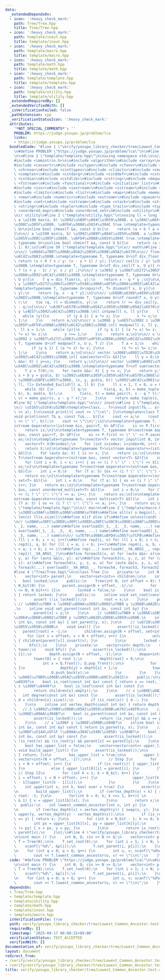 ```yaml
---
data:
  _extendedDependsOn:
  - icon: ':heavy_check_mark:'
    path: Tree/Tree.hpp
    title: Tree/Tree.hpp
  - icon: ':heavy_check_mark:'
    path: template/inout.hpp
    title: template/inout.hpp
  - icon: ':heavy_check_mark:'
    path: template/macro.hpp
    title: template/macro.hpp
  - icon: ':heavy_check_mark:'
    path: template/math.hpp
    title: template/math.hpp
  - icon: ':heavy_check_mark:'
    path: template/template.hpp
    title: template/template.hpp
  - icon: ':heavy_check_mark:'
    path: template/utility.hpp
    title: template/utility.hpp
  _extendedRequiredBy: []
  _extendedVerifiedWith: []
  _isVerificationFailed: false
  _pathExtension: cpp
  _verificationStatusIcon: ':heavy_check_mark:'
  attributes:
    '*NOT_SPECIAL_COMMENTS*': ''
    PROBLEM: https://judge.yosupo.jp/problem/lca
    links:
    - https://judge.yosupo.jp/problem/lca
  bundledCode: "#line 1 \"verify/yosupo_library_checker/tree/Lowest_Common_Ancestor.test.cpp\"\
    \n#define PROBLEM \"https://judge.yosupo.jp/problem/lca\"\n\n#line 2 \"Tree/Tree.hpp\"\
    \n\n#line 2 \"template/template.hpp\"\n\nusing namespace std;\n\n// intrinstic\n\
    #include <immintrin.h>\n\n#include <algorithm>\n#include <array>\n#include <bitset>\n\
    #include <cassert>\n#include <cctype>\n#include <cfenv>\n#include <cfloat>\n#include\
    \ <chrono>\n#include <cinttypes>\n#include <climits>\n#include <cmath>\n#include\
    \ <complex>\n#include <cstdarg>\n#include <cstddef>\n#include <cstdint>\n#include\
    \ <cstdio>\n#include <cstdlib>\n#include <cstring>\n#include <deque>\n#include\
    \ <fstream>\n#include <functional>\n#include <initializer_list>\n#include <iomanip>\n\
    #include <ios>\n#include <iostream>\n#include <istream>\n#include <iterator>\n\
    #include <limits>\n#include <list>\n#include <map>\n#include <memory>\n#include\
    \ <new>\n#include <numeric>\n#include <ostream>\n#include <queue>\n#include <random>\n\
    #include <set>\n#include <sstream>\n#include <stack>\n#include <streambuf>\n#include\
    \ <string>\n#include <tuple>\n#include <type_traits>\n#include <typeinfo>\n#include\
    \ <unordered_map>\n#include <unordered_set>\n#include <utility>\n#include <vector>\n\
    \n// utility\n#line 2 \"template/utility.hpp\"\n\nusing ll = long long;\n\n//\
    \ a \u2190 max(a, b) \u3092\u5B9F\u884C\u3059\u308B. a \u304C\u66F4\u65B0\u3055\
    \u308C\u305F\u3089, \u8FD4\u308A\u5024\u304C true.\ntemplate<typename T, typename\
    \ U>\ninline bool chmax(T &a, const U b){\n    return (a < b ? a = b, 1: 0);\n\
    }\n\n// a \u2190 min(a, b) \u3092\u5B9F\u884C\u3059\u308B. a \u304C\u66F4\u65B0\
    \u3055\u308C\u305F\u3089, \u8FD4\u308A\u5024\u304C true.\ntemplate<typename T,\
    \ typename U>\ninline bool chmin(T &a, const U b){\n    return (a > b ? a = b,\
    \ 1: 0);\n}\n#line 59 \"template/template.hpp\"\n\n// math\n#line 2 \"template/math.hpp\"\
    \n\n// \u9664\u7B97\u306B\u95A2\u3059\u308B\u95A2\u6570\n\n// floor(x / y) \u3092\
    \u6C42\u3081\u308B.\ntemplate<typename T, typename U>\nT div_floor(T x, U y){\
    \ return (x > 0 ? x / y: (x - y + 1) / y); }\n\n// ceil(x / y) \u3092\u6C42\u3081\
    \u308B.\ntemplate<typename T, typename U>\nT div_ceil(T x, U y){ return (x > 0\
    \ ? (x + y - 1) / y: x / y) ;}\n\n// x \u3092 y \u3067\u5272\u3063\u305F\u4F59\
    \u308A\u3092\u6C42\u3081\u308B.\ntemplate<typename T, typename U>\nT mod(T x,\
    \ U y){\n    T q = div_floor(x, y);\n    return x - q * y ;\n}\n\n// x \u3092\
    \ y \u3067\u5272\u3063\u305F\u5546\u3068\u4F59\u308A\u3092\u6C42\u3081\u308B.\n\
    template<typename T, typename U>\npair<T, T> divmod(T x, U y){\n    T q = div_floor(x,\
    \ y);\n    return {q, x - q * y};\n}\n\n// \u56DB\u6368\u4E94\u5165\u3092\u6C42\
    \u3081\u308B.\ntemplate<typename T, typename U>\nT round(T x, U y){\n    T q,\
    \ r;\n    tie (q, r) = divmod(x, y);\n    return (r >= div_ceil(y, 2)) ? q + 1\
    \ : q;\n}\n\n// \u6307\u6570\u306B\u95A2\u3059\u308B\u95A2\u6570\n\n// x \u306E\
    \ y \u4E57\u3092\u6C42\u3081\u308B.\nll intpow(ll x, ll y){\n    ll a = 1;\n \
    \   while (y){\n        if (y & 1) { a *= x; }\n        x *= x;\n        y >>=\
    \ 1;\n    }\n    return a;\n}\n\n// x \u306E y \u4E57\u3092 z \u3067\u5272\u3063\
    \u305F\u4F59\u308A\u3092\u6C42\u3081\u308B.\nll modpow(ll x, ll y, ll z){\n  \
    \  ll a = 1;\n    while (y){\n        if (y & 1) { (a *= x) %= z; }\n        (x\
    \ *= x) %= z;\n        y >>= 1;\n    }\n    return a;\n}\n\n// x \u306E y \u4E57\
    \u3092 z \u3067\u5272\u3063\u305F\u4F59\u308A\u3092\u6C42\u3081\u308B.\ntemplate<typename\
    \ T, typename U>\nT modpow(T x, U y, T z) {\n    T a = 1;\n    while (y) {\n \
    \       if (y & 1) { (a *= x) %= z; }\n\n        (x *= x) %= z;\n        y >>=\
    \ 1;\n    }\n\n    return a;\n}\n\n// vector \u306E\u8981\u7D20\u306E\u7DCF\u548C\
    \u3092\u6C42\u3081\u308B.\nll sum(vector<ll> &X){\n    ll y = 0;\n    for (auto\
    \ &&x: X) { y+=x; }\n    return y;\n}\n\n// vector \u306E\u8981\u7D20\u306E\u7DCF\
    \u548C\u3092\u6C42\u3081\u308B.\ntemplate<typename T>\nT sum(vector<T> &X){\n\
    \    T y = T(0);\n    for (auto &&x: X) { y += x; }\n    return y;\n}\n\n// a\
    \ x + b y = gcd(a, b) \u3092\u6E80\u305F\u3059\u6574\u6570\u306E\u7D44 (a, b)\
    \ \u306B\u5BFE\u3057\u3066, (x, y, gcd(a, b)) \u3092\u6C42\u3081\u308B.\ntuple<ll,\
    \ ll, ll> Extended_Euclid(ll a, ll b) {\n    ll s = 1, t = 0, u = 0, v = 1;\n\
    \    while (b) {\n        ll q;\n        tie(q, a, b) = make_tuple(div_floor(a,\
    \ b), b, mod(a, b));\n        tie(s, t) = make_pair(t, s - q * t);\n        tie(u,\
    \ v) = make_pair(v, u - q * v);\n    }\n\n    return make_tuple(s, u, a);\n}\n\
    #line 62 \"template/template.hpp\"\n\n// inout\n#line 1 \"template/inout.hpp\"\
    \n// \u5165\u51FA\u529B\ntemplate<class... T>\nvoid input(T&... a){ (cin >> ...\
    \ >> a); }\n\nvoid print(){ cout << \"\\n\"; }\n\ntemplate<class T, class... Ts>\n\
    void print(const T& a, const Ts&... b){\n    cout << a;\n    (cout << ... << (cout\
    \ << \" \", b));\n    cout << \"\\n\";\n}\n\ntemplate<typename T, typename U>\n\
    istream &operator>>(istream &is, pair<T, U> &P){\n    is >> P.first >> P.second;\n\
    \    return is;\n}\n\ntemplate<typename T, typename U>\nostream &operator<<(ostream\
    \ &os, const pair<T, U> &P){\n    os << P.first << \" \" << P.second;\n    return\
    \ os;\n}\n\ntemplate<typename T>\nvector<T> vector_input(int N, int index){\n\
    \    vector<T> X(N+index);\n    for (int i=index; i<index+N; i++) cin >> X[i];\n\
    \    return X;\n}\n\ntemplate<typename T>\nistream &operator>>(istream &is, vector<T>\
    \ &X){\n    for (auto &x: X) { is >> x; }\n    return is;\n}\n\ntemplate<typename\
    \ T>\nostream &operator<<(ostream &os, const vector<T> &X){\n    int s = (int)X.size();\n\
    \    for (int i = 0; i < s; i++) { os << (i ? \" \" : \"\") << X[i]; }\n    return\
    \ os;\n}\n\ntemplate<typename T>\nostream &operator<<(ostream &os, const unordered_set<T>\
    \ &S){\n    int i = 0;\n    for (T a: S) {os << (i ? \" \": \"\") << a; i++;}\n\
    \    return os;\n}\n\ntemplate<typename T>\nostream &operator<<(ostream &os, const\
    \ set<T> &S){\n    int i = 0;\n    for (T a: S) { os << (i ? \" \": \"\") << a;\
    \ i++; }\n    return os;\n}\n\ntemplate<typename T>\nostream &operator<<(ostream\
    \ &os, const unordered_multiset<T> &S){\n    int i = 0;\n    for (T a: S) { os\
    \ << (i ? \" \": \"\") << a; i++; }\n    return os;\n}\n\ntemplate<typename T>\n\
    ostream &operator<<(ostream &os, const multiset<T> &S){\n    int i = 0;\n    for\
    \ (T a: S) { os << (i ? \" \": \"\") << a; i++; }\n    return os;\n}\n#line 65\
    \ \"template/template.hpp\"\n\n// macro\n#line 2 \"template/macro.hpp\"\n\n//\
    \ \u30DE\u30AF\u30ED\u306E\u5B9A\u7FA9\n#define all(x) x.begin(), x.end()\n#define\
    \ len(x) ll(x.size())\n#define elif else if\n#define unless(cond) if (!(cond))\n\
    \n// \u30AA\u30FC\u30D0\u30FC\u30ED\u30FC\u30C9\u30DE\u30AF\u30ED\n#define overload2(_1,\
    \ _2, name, ...) name\n#define overload3(_1, _2, _3, name, ...) name\n#define\
    \ overload4(_1, _2, _3, _4, name, ...) name\n#define overload5(_1, _2, _3, _4,\
    \ _5, name, ...) name\n\n// \u7E70\u308A\u8FD4\u3057\u7CFB\n#define rep1(n) for\
    \ (ll i = 0; i < n; i++)\n#define rep2(i, n) for (ll i = 0; i < n; i++)\n#define\
    \ rep3(i, a, b) for (ll i = a; i < b; i++)\n#define rep4(i, a, b, c) for (ll i\
    \ = a; i < b; i += c)\n#define rep(...) overload4(__VA_ARGS__, rep4, rep3, rep2,\
    \ rep1)(__VA_ARGS__)\n\n#define foreach1(x, a) for (auto &&x: a)\n#define foreach2(x,\
    \ y, a) for (auto &&[x, y]: a)\n#define foreach3(x, y, z, a) for (auto &&[x, y,\
    \ z]: a)\n#define foreach4(x, y, z, w, a) for (auto &&[x, y, z, w]: a)\n#define\
    \ foreach(...) overload5(__VA_ARGS__, foreach4, foreach3, foreach2, foreach1)(__VA_ARGS__)\n\
    #line 4 \"Tree/Tree.hpp\"\n\nclass Tree {\n    private:\n    int N, offset, root;\n\
    \    vector<int> parent;\n    vector<set<int>> children;\n\n    int N_bit;\n \
    \   bool locked;\n\n    public:\n    Tree(int N, int offset = 0): N(N), offset(offset),\
    \ N_bit(0) {\n        parent.assign(N + offset, -1);\n        for (; (1 << N_bit)\
    \ <= N; N_bit++) {}\n        locked = false;\n    }\n\n    bool is_locked() const\
    \ { return locked; }\n\n    public:\n    inline void set_root(const int &x) {\n\
    \        assert (!is_locked());\n        root = x;\n    }\n\n    public:\n   \
    \ // \u9802\u70B9 x \u306E\u89AA\u3092\u9802\u70B9 y \u306B\u8A2D\u5B9A\u3059\u308B\
    .\n    inline void set_parent(const int &x, const int &y) {\n        assert (!is_locked());\n\
    \        parent[x] = y;\n    }\n\n    // \u9802\u70B9 x \u306E\u5B50\u306E\u4E00\
    \u3064\u306B\u9802\u70B9 y \u3092\u8A2D\u5B9A\u3059\u308B.\n    inline void set_child(const\
    \ int &x, const int &y) { set_parent(y, x); }\n\n    // \u6728\u3092\u78BA\u5B9A\
    \u3055\u305B\u308B\n    void seal() {\n        assert(!is_locked());\n\n     \
    \   parent[root] = -1;\n        children.assign(N + offset, set<int>());\n   \
    \     for (int v = offset; v < N + offset; v++) {\n            unless(is_root(v))\
    \ { children[parent[v]].insert(v); }\n        }\n\n        locked = true;\n  \
    \      bfs();\n    }\n\n    private:\n    vector<int> depth;\n    vector<vector<int>>\
    \ tower;\n    void bfs() {\n        assert(is_locked());\n\n        tower.assign(N,\
    \ {});\n        depth.assign(N + offset, -1);\n\n        deque<int> Q{ root };\n\
    \        tower[0] = { root };\n        depth[root] = 0;\n\n        while (!Q.empty()){\n\
    \            int x = Q.front(); Q.pop_front();\n\n            for (int y: children[x])\
    \ {\n                depth[y] = depth[x] + 1;\n                tower[depth[y]].emplace_back(y);\n\
    \                Q.push_back(y);\n            }\n        }\n    }\n\n    // 1\
    \ \u9802\u70B9\u306B\u95A2\u3059\u308B\u60C5\u5831\n    public:\n\n    // x \u306F\
    \u6839?\n    bool is_root(const int &x) const { return x == root; }\n\n    //\
    \ x \u306F\u8449?\n    bool is_leaf(const int &x) const {\n        assert(is_locked());\n\
    \        return children[x].empty();\n    }\n\n    // x \u306E\u6B21\u6570\n \
    \   int degree(const int &x) const {\n        assert(is_locked());\n        int\
    \ d = children[x].size();\n        if (is_root(x)) { d--; }\n        return d;\n\
    \    }\n\n    inline int vertex_depth(const int &x) { return depth[x]; }\n\n \
    \   // 2 \u9802\u70B9\u306B\u95A2\u3059\u308B\u6761\u4EF6\n\n    // x \u306F y\
    \ \u306E\u89AA\u304B?\n    bool is_parent(const int &x, const int &y) const {\n\
    \        assert(is_locked());\n        return !is_root(y) && x == parent[y];\n\
    \    }\n\n    // x \u306F y \u306E\u500B\u304B?\n    inline bool is_children(const\
    \ int &x, const int &y) const { return is_parent(y, x); }\n\n    // x \u3068 y\
    \ \u306F\u5144\u5F1F (\u89AA\u304C\u540C\u3058) \u304B?\n    bool is_brother(const\
    \ int &x, const int &y) const {\n        assert(is_locked());\n        return\
    \ !is_root(x) && !is_root(y) && parent[x] == parent[y];\n    }\n\n    private:\n\
    \    bool has_upper_list = false;\n    vector<vector<int>> upper_list;\n\n   \
    \ void build_upper_list() {\n        assert(is_locked());\n\n        if (has_upper_list)\
    \ { return; }\n\n        has_upper_list = true;\n\n        upper_list.assign(N_bit,\
    \ vector<int>(N + offset, -1));\n\n        // Step I\n        for (int i = offset;\
    \ i < N + offset; i++) {\n            if (is_root(i)) { upper_list[0][i] = i;\
    \ }\n            else { upper_list[0][i] = parent[i]; }\n        }\n\n       \
    \ // Step II\n        for (int k = 1; k < N_bit; k++) {\n            for (int\
    \ i = offset; i < N + offset; i++) {\n                upper_list[k][i] = upper_list[k\
    \ - 1][upper_list[k - 1][i]];\n            }\n        }\n    }\n\n    public:\n\
    \    int upper(int x, int k, bool over = true) {\n        assert(is_locked());\n\
    \n        build_upper_list();\n        if (vertex_depth(x) < k) { return over?\
    \ root: -1; }\n\n        for(int b = 0; k; k >>= 1, b++){ \n            if (k\
    \ & 1) { x = upper_list[b][x]; }\n        }\n\n        return x;\n    }\n\n  \
    \  public:\n    int lowest_common_ancestor(int x, int y) {\n        assert(is_locked());\n\
    \n        if (vertex_depth(x) > vertex_depth(y)) { swap(x, y); }\n        y =\
    \ upper(y, vertex_depth(y) - vertex_depth(x));\n\n        if (is_root(x) || x\
    \ == y) { return x; }\n\n        for (int k = N_bit - 1; k >= 0; k--) {\n    \
    \        int px = upper_list[k][x], py = upper_list[k][y];\n            if (px\
    \ != py) { x = px, y = py; }\n        }\n\n        return is_root(x) ? root :\
    \ parent[x];\n    }\n};\n#line 4 \"verify/yosupo_library_checker/tree/Lowest_Common_Ancestor.test.cpp\"\
    \n\nint main () {\n    int N, Q; cin >> N >> Q;\n    vector<int> p(N);\n    auto\
    \ T = Tree(N);\n\n    T.set_root(0);\n    for (int i = 1; i < N; i++) {\n    \
    \    scanf(\"%d\", &p[i]);\n        T.set_parent(i, p[i]);\n    }\n\n    T.seal();\n\
    \n    for (int q = 0; q < Q; q++) {\n        int u, v; scanf(\"%d%d\", &u, &v);\n\
    \        cout << T.lowest_common_ancestor(u, v) << \"\\n\";\n    }\n}\n"
  code: "#define PROBLEM \"https://judge.yosupo.jp/problem/lca\"\n\n#include\"../../../Tree/Tree.hpp\"\
    \n\nint main () {\n    int N, Q; cin >> N >> Q;\n    vector<int> p(N);\n    auto\
    \ T = Tree(N);\n\n    T.set_root(0);\n    for (int i = 1; i < N; i++) {\n    \
    \    scanf(\"%d\", &p[i]);\n        T.set_parent(i, p[i]);\n    }\n\n    T.seal();\n\
    \n    for (int q = 0; q < Q; q++) {\n        int u, v; scanf(\"%d%d\", &u, &v);\n\
    \        cout << T.lowest_common_ancestor(u, v) << \"\\n\";\n    }\n}\n"
  dependsOn:
  - Tree/Tree.hpp
  - template/template.hpp
  - template/utility.hpp
  - template/math.hpp
  - template/inout.hpp
  - template/macro.hpp
  isVerificationFile: true
  path: verify/yosupo_library_checker/tree/Lowest_Common_Ancestor.test.cpp
  requiredBy: []
  timestamp: '2025-09-17 00:08:32+09:00'
  verificationStatus: TEST_ACCEPTED
  verifiedWith: []
documentation_of: verify/yosupo_library_checker/tree/Lowest_Common_Ancestor.test.cpp
layout: document
redirect_from:
- /verify/verify/yosupo_library_checker/tree/Lowest_Common_Ancestor.test.cpp
- /verify/verify/yosupo_library_checker/tree/Lowest_Common_Ancestor.test.cpp.html
title: verify/yosupo_library_checker/tree/Lowest_Common_Ancestor.test.cpp
---
```

